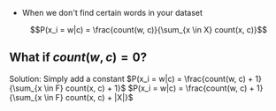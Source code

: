 - When we don't find certain words in your dataset

$$P(x_i = w|c) = \frac{count(w, c)}{\sum_{x \in X} count(x, c)}$$
## What if $count(w, c) = 0$?
Solution: Simply add a constant
$P(x_i = w|c) = \frac{count(w, c) + 1}{\sum_{x \in F} count(x, c) + 1}$
$P(x_i = w|c) = \frac{count(w, c) + 1}{\sum_{x \in F} count(x, c) + |X|}$

